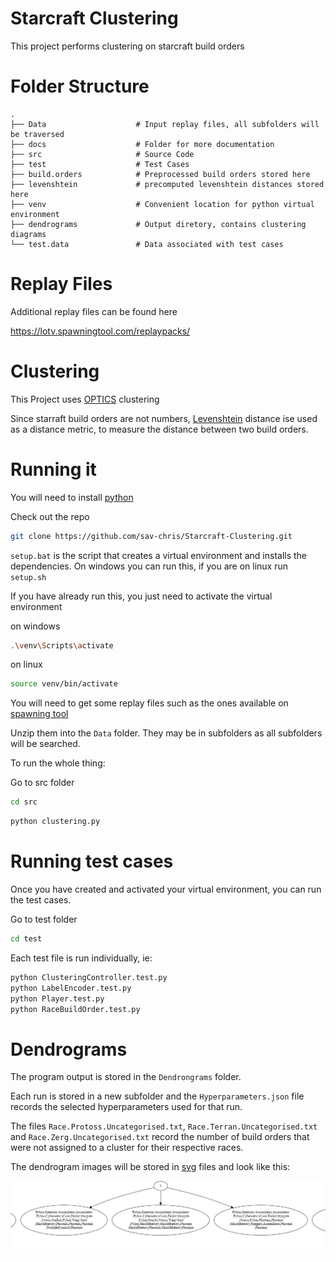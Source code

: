 # Starcraft Clustering

This project performs clustering on starcraft build orders

# Folder Structure

    .
    ├── Data                    # Input replay files, all subfolders will be traversed
    ├── docs                    # Folder for more documentation
    ├── src                     # Source Code
    ├── test                    # Test Cases
    ├── build.orders            # Preprocessed build orders stored here 
    ├── levenshtein             # precomputed levenshtein distances stored here
    ├── venv                    # Convenient location for python virtual environment
    ├── dendrograms             # Output diretory, contains clustering diagrams
    └── test.data               # Data associated with test cases


# Replay Files

Additional replay files can be found here

https://lotv.spawningtool.com/replaypacks/


# Clustering 

This Project uses [OPTICS](https://scikit-learn.org/stable/modules/generated/sklearn.cluster.OPTICS.html) clustering


Since starraft build orders are not numbers, [Levenshtein](https://en.wikipedia.org/wiki/Levenshtein_distance) distance ise used as a distance metric, to measure the distance between two build orders. 


# Running it

You will need to install [python](https://www.python.org/downloads/)

Check out the repo

```bash
git clone https://github.com/sav-chris/Starcraft-Clustering.git
```

`setup.bat` is the script that creates a virtual environment and installs the dependencies.
On windows you can run this, if you are on linux run `setup.sh`

If you have already run this, you just need to activate the virtual environment

on windows

```bash
.\venv\Scripts\activate
```

on linux

```bash
source venv/bin/activate
```

You will need to get some replay files such as the ones available on [spawning tool](https://lotv.spawningtool.com/replaypacks/)

Unzip them into the `Data` folder. They may be in subfolders as all subfolders will be searched.

To run the whole thing:

Go to src folder
```bash
cd src
```

```bash
python clustering.py
```

# Running test cases

Once you have created and activated your virtual environment, you can run the test cases.

Go to test folder
```bash
cd test
```

Each test file is run individually, ie:
```bash
python ClusteringController.test.py
python LabelEncoder.test.py
python Player.test.py
python RaceBuildOrder.test.py
```

# Dendrograms 

The program output is stored in the `Dendrongrams` folder.

Each run is stored in a new subfolder and the `Hyperparameters.json` file records the selected hyperparameters used for that run.

The files `Race.Protoss.Uncategorised.txt`,  `Race.Terran.Uncategorised.txt` and `Race.Zerg.Uncategorised.txt` record the number of build orders that were not assigned to a cluster for their respective races.   

The dendrogram images will be stored in [svg](https://en.wikipedia.org/wiki/Scalable_Vector_Graphics) files and look like this:

![Example Dendrogram](docs/example%20dendrogram.png)

